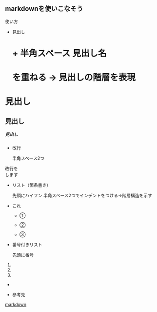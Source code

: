 ## markdownを使いこなそう


使い方

- 見出し

	# + 半角スペース 見出し名
	# を重ねる -> 見出しの階層を表現

# 見出し
## 見出し
##### 見出し


- 改行
	
	半角スペース2つ

改行を  
します


- リスト（箇条書き）

	先頭にハイフン
	半角スペース2つでインデントをつける->階層構造を示す

- これ

  - ①
  - ②


  - ③



- 番号付きリスト
	
	先頭に番号

1.
2.
3.


-


- 参考先

[markdown](https://tech-blog.rakus.co.jp/entry/20200624/markdown)
